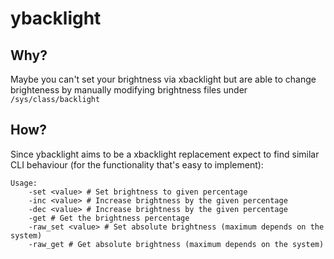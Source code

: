 ybacklight
==========

Why?
----

Maybe you can't set your brightness via xbacklight but are able to change brighteness by manually modifying brightness files under `/sys/class/backlight`

How?
----

Since ybacklight aims to be a xbacklight replacement expect to find similar CLI behaviour (for the functionality that's easy to implement):

	Usage:
		-set <value> # Set brightness to given percentage
		-inc <value> # Increase brightness by the given percentage
		-dec <value> # Increase brightness by the given percentage
        -get # Get the brightness percentage
		-raw_set <value> # Set absolute brightness (maximum depends on the system)
		-raw_get # Get absolute brightness (maximum depends on the system)
